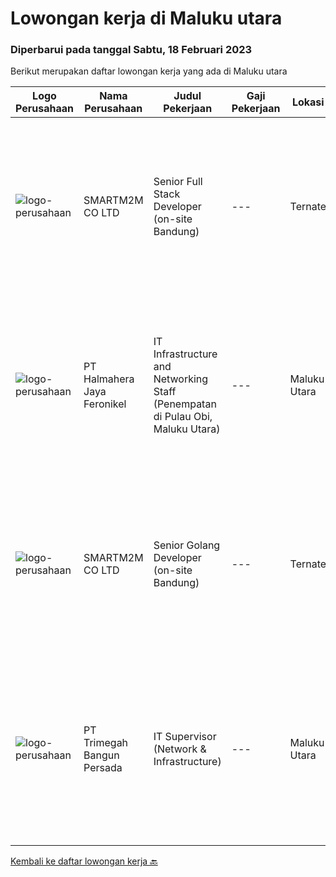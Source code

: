 
  # Lowongan kerja di Maluku utara

  ### Diperbarui pada tanggal Sabtu, 18 Februari 2023

  Berikut merupakan daftar lowongan kerja yang ada di Maluku utara

  |Logo Perusahaan | Nama Perusahaan | Judul Pekerjaan | Gaji Pekerjaan | Lokasi | Deskripsi | Tanggal diunggah | Pranala |
  | -------------- | --------------- | --------------- | --------- | --------- | -------------- | ------- | ----------- |
  |![logo-perusahaan](https://i.ibb.co/sqvTCh9/112815900-stock-vector-no-image-available-icon-flat-vector.webp)|SMARTM2M CO LTD|Senior Full Stack Developer (on-site Bandung)|---|Ternate|Requirements: Bachelor or Master degree in Computer Science, Informatics, or related fields. 7+ years of software development experience Excellent...|Jumat, 17 Februari 2023|https://www.jobstreet.co.id/id/job/senior-full-stack-developer-on-site-bandung-1034797383?token=0~0b3bbdd2-a651-43d0-b370-3cceec1ff663&sectionRank=1&jobId=jobstreet-id-job-1034797383|
|![logo-perusahaan](https://image-service-cdn.seek.com.au/5582002035ae62ec1974f28a6c0ebc18f930b553/ee4dce1061f3f616224767ad58cb2fc751b8d2dc)|PT Halmahera Jaya Feronikel|IT Infrastructure and Networking Staff (Penempatan di Pulau Obi, Maluku Utara)|---|Maluku Utara|Job Description : Provide technical support to the development of the infrastructure systems and services Define, order, and monitor installation and...|Selasa, 14 Februari 2023|https://www.jobstreet.co.id/id/job/it-infrastructure-and-networking-staff-penempatan-di-pulau-obi-maluku-utara-4225092?token=0~0b3bbdd2-a651-43d0-b370-3cceec1ff663&sectionRank=2&jobId=jobstreet-id-job-4225092|
|![logo-perusahaan](https://i.ibb.co/sqvTCh9/112815900-stock-vector-no-image-available-icon-flat-vector.webp)|SMARTM2M CO LTD|Senior Golang Developer (on-site Bandung)|---|Ternate|Requirements: Bachelor or Master degree in Computer Science, Informatics, or related fields. Excellent coding skill in Golang (proven with technical...|Jumat, 17 Februari 2023|https://www.jobstreet.co.id/id/job/senior-golang-developer-on-site-bandung-1034797277?token=0~0b3bbdd2-a651-43d0-b370-3cceec1ff663&sectionRank=3&jobId=jobstreet-id-job-1034797277|
|![logo-perusahaan](https://image-service-cdn.seek.com.au/c6dcd84d7982157103280ee5905104338f72130e/ee4dce1061f3f616224767ad58cb2fc751b8d2dc)|PT Trimegah Bangun Persada|IT Supervisor (Network & Infrastructure)|---|Maluku Utara|Kualifikasi: Latar belakang pendidikan minimal S1 Teknik Informatika atau jurusan relevan lainnya Memiliki pengalaman di posisi yang sama selama...|Kamis, 09 Februari 2023|https://www.jobstreet.co.id/id/job/it-supervisor-network-infrastructure-4218897?token=0~0b3bbdd2-a651-43d0-b370-3cceec1ff663&sectionRank=4&jobId=jobstreet-id-job-4218897|


  [Kembali ke daftar lowongan kerja 🔙](../README.md#daftar-lowongan-kerja)
  